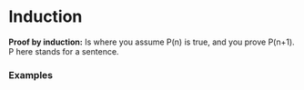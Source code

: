 # Induction

**Proof by induction:** Is where you assume P(n) is true, and you prove P(n+1). P here stands for a sentence. 

### Examples

